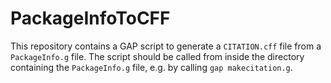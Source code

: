 # PackageInfoToCFF

This repository contains a GAP script to generate a `CITATION.cff` file from a `PackageInfo.g` file. The script should be called from inside the directory containing the `PackageInfo.g` file, e.g. by calling `gap makecitation.g`.
